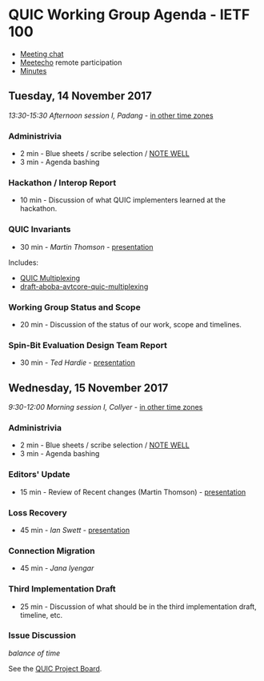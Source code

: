 # QUIC Working Group Agenda - IETF 100

* [Meeting chat](xmpp:quic@jabber.ietf.org?join)
* [Meetecho](http://www.meetecho.com/ietf100/quic) remote participation
* [Minutes](http://etherpad.tools.ietf.org:9000/p/notes-ietf-100-quic)



## Tuesday, 14 November 2017

_13:30-15:30	Afternoon session I, Padang_ - [in other time zones](https://www.timeanddate.com/worldclock/fixedtime.html?msg=IETF+100+QUIC+WG+-+First+Session&iso=20171114T1330&p1=236&ah=2)

### Administrivia

* 2 min - Blue sheets / scribe selection / [NOTE WELL](https://www.ietf.org/about/note-well.html)
* 3 min - Agenda bashing

### Hackathon / Interop Report

* 10 min - Discussion of what QUIC implementers learned at the hackathon.

### QUIC Invariants

* 30 min - *Martin Thomson* -  [presentation](https://datatracker.ietf.org/meeting/100/materials/slides-100-quic-sessa-invariants/)

Includes:
* [QUIC Multiplexing](https://github.com/quicwg/base-drafts/issues/426)
* [draft-aboba-avtcore-quic-multiplexing](https://datatracker.ietf.org/doc/draft-aboba-avtcore-quic-multiplexing/)

### Working Group Status and Scope

* 20 min - Discussion of the status of our work, scope and timelines.

### Spin-Bit Evaluation Design Team Report

* 30 min - *Ted Hardie* - [presentation](https://datatracker.ietf.org/meeting/100/materials/slides-100-quic-sessa-spin-bit-evaluation-design-team-report/)


## Wednesday, 15 November 2017

_9:30-12:00	Morning session I, Collyer_ - [in other time zones](https://www.timeanddate.com/worldclock/fixedtime.html?msg=IETF+100+QUIC+WG+-+Second+Session&iso=20171115T0930&p1=236&ah=2&am=30)

### Administrivia

* 2 min - Blue sheets / scribe selection / [NOTE WELL](https://www.ietf.org/about/note-well.html)
* 3 min - Agenda bashing

### Editors' Update

* 15 min - Review of Recent changes (Martin Thomson) - [presentation](https://datatracker.ietf.org/meeting/100/materials/slides-100-quic-sessa-editors-change-summary/)

### Loss Recovery

* 45 min - *Ian Swett*  - [presentation](https://datatracker.ietf.org/meeting/100/materials/slides-100-quic-sessb-quic-recovery-and-congestion-control/)

### Connection Migration

* 45 min - *Jana Iyengar*

### Third Implementation Draft

* 25 min - Discussion of what should be in the third implementation draft, timeline, etc.

### Issue Discussion

*balance of time*

See the [QUIC Project Board](https://github.com/quicwg/base-drafts/projects/2).

